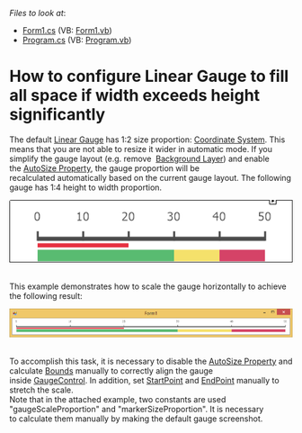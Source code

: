<!-- default file list -->
*Files to look at*:

* [Form1.cs](./CS/WindowsFormsApplication1/Form1.cs) (VB: [Form1.vb](./VB/WindowsFormsApplication1/Form1.vb))
* [Program.cs](./CS/WindowsFormsApplication1/Program.cs) (VB: [Program.vb](./VB/WindowsFormsApplication1/Program.vb))
<!-- default file list end -->
# How to configure Linear Gauge to fill all space if width exceeds height significantly


<p>The default <a href="https://documentation.devexpress.com/#WindowsForms/CustomDocument4751">Linear Gauge</a> has 1:2 size proportion: <a href="https://documentation.devexpress.com/#WindowsForms/CustomDocument18220">Coordinate System</a>. This means that you are not able to resize it wider in automatic mode. If you simplify the gauge layout (e.g. remove  <a href="https://documentation.devexpress.com/#WindowsForms/CustomDocument11503">Background Layer</a>) and enable the <a href="https://documentation.devexpress.com/#WindowsForms/DevExpressXtraGaugesWinGaugesLinearLinearGauge_AutoSizetopic">AutoSize Property</a>, the gauge proportion will be recalculated automatically based on the current gauge layout. The following gauge has 1:4 height to width proportion. </p>
<img src="https://raw.githubusercontent.com/DevExpress-Examples/how-to-configure-linear-gauge-to-fill-all-space-if-width-exceeds-height-significantly-t158525/14.1.7+/media/3502ad27-4ec0-11e4-80ba-00155d624807.png"><br /><br />
<p>This example demonstrates how to scale the gauge horizontally to achieve the following result:</p>
<img src="https://raw.githubusercontent.com/DevExpress-Examples/how-to-configure-linear-gauge-to-fill-all-space-if-width-exceeds-height-significantly-t158525/14.1.7+/media/97aa6654-4ec0-11e4-80ba-00155d624807.png"><br />
<p><br />To accomplish this task, it is necessary to disable the <a href="https://documentation.devexpress.com/#WindowsForms/DevExpressXtraGaugesWinGaugesLinearLinearGauge_AutoSizetopic">AutoSize Property</a> and calculate <a href="https://documentation.devexpress.com/#CoreLibraries/DevExpressXtraGaugesCoreModelBaseGauge_Boundstopic">Bounds</a> manually to correctly align the gauge inside <a href="https://documentation.devexpress.com/#WindowsForms/clsDevExpressXtraGaugesWinGaugeControltopic">GaugeControl</a>. In addition, set <a href="https://documentation.devexpress.com/#CoreLibraries/DevExpressXtraGaugesCoreModelLinearScale_StartPointtopic">StartPoint</a> and <a href="https://documentation.devexpress.com/#CoreLibraries/DevExpressXtraGaugesCoreModelLinearScale_EndPointtopic">EndPoint</a> manually to stretch the scale. <br />Note that in the attached example, two constants are used "gaugeScaleProportion" and "markerSizeProportion". It is necessary to calculate them manually by making the default gauge screenshot. </p>

<br/>


